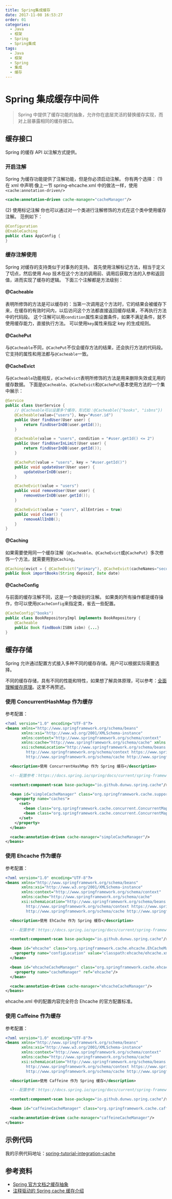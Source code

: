 ```yaml
---
title: Spring集成缓存
date: 2017-11-08 16:53:27
order: 01
categories:
  - Java
  - 框架
  - Spring
  - Spring集成
tags:
  - Java
  - 框架
  - Spring
  - 集成
  - 缓存
---
```


# Spring 集成缓存中间件

> Spring 中提供了缓存功能的抽象，允许你在底层灵活的替换缓存实现，而对上层暴露相同的缓存接口。

## 缓存接口

Spring 的缓存 API 以注解方式提供。

### 开启注解

Spring 为缓存功能提供了注解功能，但是你必须启动注解。
你有两个选择：
(1) 在 xml 中声明
像上一节 spring-ehcache.xml 中的做法一样，使用`<cache:annotation-driven/>`

```xml
<cache:annotation-driven cache-manager="cacheManager"/>
```

(2) 使用标记注解
你也可以通过对一个类进行注解修饰的方式在这个类中使用缓存注解。
范例如下：

```java
@Configuration
@EnableCaching
public class AppConfig {
}
```

### 缓存注解使用

Spring 对缓存的支持类似于对事务的支持。
首先使用注解标记方法，相当于定义了切点，然后使用 Aop 技术在这个方法的调用前、调用后获取方法的入参和返回值，进而实现了缓存的逻辑。
下面三个注解都是方法级别：

#### @Cacheable

表明所修饰的方法是可以缓存的：当第一次调用这个方法时，它的结果会被缓存下来，在缓存的有效时间内，以后访问这个方法都直接返回缓存结果，不再执行方法中的代码段。
这个注解可以用`condition`属性来设置条件，如果不满足条件，就不使用缓存能力，直接执行方法。
可以使用`key`属性来指定 key 的生成规则。

#### @CachePut

与`@Cacheable`不同，`@CachePut`不仅会缓存方法的结果，还会执行方法的代码段。
它支持的属性和用法都与`@Cacheable`一致。

#### @CacheEvict

与`@Cacheable`功能相反，`@CacheEvict`表明所修饰的方法是用来删除失效或无用的缓存数据。
下面是`@Cacheable`、`@CacheEvict`和`@CachePut`基本使用方法的一个集中展示：

```java
@Service
public class UserService {
    // @Cacheable可以设置多个缓存，形式如：@Cacheable({"books", "isbns"})
    @Cacheable(value={"users"}, key="#user.id")
    public User findUser(User user) {
        return findUserInDB(user.getId());
    }

    @Cacheable(value = "users", condition = "#user.getId() <= 2")
    public User findUserInLimit(User user) {
        return findUserInDB(user.getId());
    }

    @CachePut(value = "users", key = "#user.getId()")
    public void updateUser(User user) {
        updateUserInDB(user);
    }

    @CacheEvict(value = "users")
    public void removeUser(User user) {
        removeUserInDB(user.getId());
    }

    @CacheEvict(value = "users", allEntries = true)
    public void clear() {
        removeAllInDB();
    }
}
```

#### @Caching

如果需要使用同一个缓存注解（`@Cacheable`、`@CacheEvict`或`@CachePut`）多次修饰一个方法，就需要用到`@Caching`。

```java
@Caching(evict = { @CacheEvict("primary"), @CacheEvict(cacheNames="secondary", key="#p0") })
public Book importBooks(String deposit, Date date)
```

#### @CacheConfig

与前面的缓存注解不同，这是一个类级别的注解。
如果类的所有操作都是缓存操作，你可以使用`@CacheConfig`来指定类，省去一些配置。

```java
@CacheConfig("books")
public class BookRepositoryImpl implements BookRepository {
	@Cacheable
	public Book findBook(ISBN isbn) {...}
}
```

## 缓存存储

Spring 允许通过配置方式接入多种不同的缓存存储。用户可以根据实际需要选择。

不同的缓存存储，具有不同的性能和特性，如果想了解具体原理，可以参考：[全面理解缓存原理](https://dunwu.github.io/javatech/#/technology/cache/cache-theory?id=%e5%85%a8%e9%9d%a2%e7%90%86%e8%a7%a3%e7%bc%93%e5%ad%98%e5%8e%9f%e7%90%86)。这里不再赘述。

### 使用 ConcurrentHashMap 作为缓存

参考配置：

```xml
<?xml version="1.0" encoding="UTF-8"?>
<beans xmlns="http://www.springframework.org/schema/beans"
       xmlns:xsi="http://www.w3.org/2001/XMLSchema-instance"
       xmlns:context="http://www.springframework.org/schema/context"
       xmlns:cache="http://www.springframework.org/schema/cache" xmlns:p="http://www.springframework.org/schema/p"
       xsi:schemaLocation="http://www.springframework.org/schema/beans http://www.springframework.org/schema/beans/spring-beans.xsd
         http://www.springframework.org/schema/context https://www.springframework.org/schema/context/spring-context.xsd
         http://www.springframework.org/schema/cache http://www.springframework.org/schema/cache/spring-cache.xsd">

  <description>使用 ConcurrentHashMap 作为 Spring 缓存</description>

  <!--配置参考：https://docs.spring.io/spring/docs/current/spring-framework-reference/integration.html#cache-store-configuration-->

  <context:component-scan base-package="io.github.dunwu.spring.cache"/>

  <bean id="simpleCacheManager" class="org.springframework.cache.support.SimpleCacheManager">
    <property name="caches">
      <set>
        <bean class="org.springframework.cache.concurrent.ConcurrentMapCacheFactoryBean" p:name="default"/>
        <bean class="org.springframework.cache.concurrent.ConcurrentMapCacheFactoryBean" p:name="users"/>
      </set>
    </property>
  </bean>

  <cache:annotation-driven cache-manager="simpleCacheManager"/>
</beans>
```

### 使用 Ehcache 作为缓存

参考配置：

```xml
<?xml version="1.0" encoding="UTF-8"?>
<beans xmlns="http://www.springframework.org/schema/beans"
       xmlns:xsi="http://www.w3.org/2001/XMLSchema-instance"
       xmlns:context="http://www.springframework.org/schema/context"
       xmlns:cache="http://www.springframework.org/schema/cache"
       xsi:schemaLocation="http://www.springframework.org/schema/beans http://www.springframework.org/schema/beans/spring-beans.xsd
         http://www.springframework.org/schema/context https://www.springframework.org/schema/context/spring-context.xsd
         http://www.springframework.org/schema/cache http://www.springframework.org/schema/cache/spring-cache.xsd">

  <description>使用 EhCache 作为 Spring 缓存</description>

  <!--配置参考：https://docs.spring.io/spring/docs/current/spring-framework-reference/integration.html#cache-store-configuration-->

  <context:component-scan base-package="io.github.dunwu.spring.cache"/>

  <bean id="ehcache" class="org.springframework.cache.ehcache.EhCacheManagerFactoryBean">
    <property name="configLocation" value="classpath:ehcache/ehcache.xml"/>
  </bean>

  <bean id="ehcacheCacheManager" class="org.springframework.cache.ehcache.EhCacheCacheManager">
    <property name="cacheManager" ref="ehcache"/>
  </bean>

  <cache:annotation-driven cache-manager="ehcacheCacheManager"/>
</beans>
```

ehcache.xml 中的配置内容完全符合 Ehcache 的官方配置标准。

### 使用 Caffeine 作为缓存

参考配置：

```xml
<?xml version="1.0" encoding="UTF-8"?>
<beans xmlns="http://www.springframework.org/schema/beans"
       xmlns:xsi="http://www.w3.org/2001/XMLSchema-instance"
       xmlns:context="http://www.springframework.org/schema/context"
       xmlns:cache="http://www.springframework.org/schema/cache"
       xsi:schemaLocation="http://www.springframework.org/schema/beans http://www.springframework.org/schema/beans/spring-beans.xsd
         http://www.springframework.org/schema/context https://www.springframework.org/schema/context/spring-context.xsd
         http://www.springframework.org/schema/cache http://www.springframework.org/schema/cache/spring-cache.xsd">

  <description>使用 Caffeine 作为 Spring 缓存</description>

  <!--配置参考：https://docs.spring.io/spring/docs/current/spring-framework-reference/integration.html#cache-store-configuration-->

  <context:component-scan base-package="io.github.dunwu.spring.cache"/>

  <bean id="caffeineCacheManager" class="org.springframework.cache.caffeine.CaffeineCacheManager"/>

  <cache:annotation-driven cache-manager="caffeineCacheManager"/>
</beans>
```

## 示例代码

我的示例代码地址：[spring-tutorial-integration-cache](https://github.com/dunwu/spring-tutorial/tree/master/spring-tutorial/spring-tutorial-integration/spring-tutorial-integration-cache)

## 参考资料

- [Spring 官方文档之缓存抽象](https://docs.spring.io/spring/docs/current/spring-framework-reference/integration.html#cache)
- [注释驱动的 Spring cache 缓存介绍](http://www.ibm.com/developerworks/cn/opensource/os-cn-spring-cache/)
